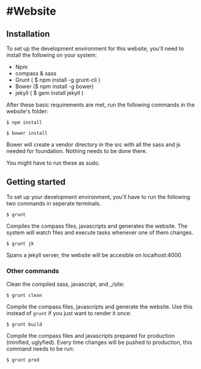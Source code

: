 #Website
========

## Installation
To set up the development environment for this website, you'll need to install the following on your system:

- Npm
- compass & sass
- Grunt ( $ npm install -g grunt-cli )
- Bower ($ npm install -g bower)
- jekyll ( $ gem install jekyll )


After these basic requirements are met, run the following commands in the website's folder:
```
$ npm install
```
```
$ bower install
```
Bower will create a vendor directory in the src with all the sass and js needed for foundation. Nothing needs to be done there.

You might have to run these as sudo.

## Getting started
To set up your development environment, you'll have to run the following two commands in seperate terminals.

```
$ grunt
```
Compiles the compass files, javascripts and generates the website.
The system will watch files and execute tasks whenever one of them changes.

```
$ grunt jk
```
Spans a jekyll server, the website will be accesible on localhost:4000.

### Other commands
Clean the compiled sass, javascript, and _/site:
```
$ grunt clean
```

Compile the compass files, javascripts and generate the website. Use this instead of ```grunt``` if you just want to render it once:
```
$ grunt build
```

Compile the compass files and javascripts prepared for production (minified, uglyfied). Every time changes will be pushed to production, this command needs to be run:
```
$ grunt prod
```
